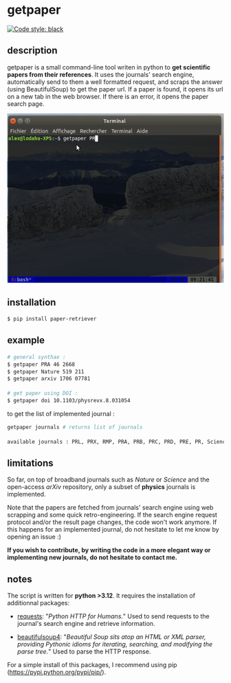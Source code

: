 # getpaper
[![Code style: black](https://img.shields.io/badge/code%20style-black-000000.svg)](https://github.com/psf/black)

## description
getpaper is a small command-line tool writen in python to **get scientific papers from their references**. It uses the journals' search engine, automatically send to them a well formatted request, and scraps the answer (using BeautifulSoup) to get the paper url. If a paper is found, it opens its url on a new tab in the web browser. If there is an error, it opens the paper search page.

![](example-PRA.gif)

## installation
```bash
$ pip install paper-retriever
```

## example

```bash
# general synthax :
$ getpaper PRA 46 2668
$ getpaper Nature 519 211
$ getpaper arxiv 1706 07781

# get paper using DOI :
$ getpaper doi 10.1103/physrevx.8.031054
```

to get the list of implemented journal :

```bash
getpaper journals # returns list of journals

available journals : PRL, PRX, RMP, PRA, PRB, PRC, PRD, PRE, PR, Science, NatPhys, Nature, arxiv, NJP, JPBold, JPB, OE, OL, AO, Optica, SPP, SciPostPhys
```
## limitations

So far, on top of broadband journals such as *Nature* or *Science* and the open-access *arXiv* repository, only a subset of **physics** journals is implemented.

Note that the papers are fetched from journals' search engine using web scrapping and some quick retro-engineering. If the search engine request protocol and/or the result page changes, the code won't work anymore. If this happens for an implemented journal, do not hesitate to let me know by opening an issue :)

**If you wish to contribute, by writing the code in a more elegant way or implementing new journals, do not hesitate to contact me.**

## notes

The script is written for **python >3.12**. It requires the installation of additionnal packages:

-  [requests](https://pypi.python.org/pypi/requests): "*Python HTTP for Humans.*" Used to send requests to the journal's search engine and retrieve information.

- [beautifulsoup4](https://pypi.python.org/pypi/beautifulsoup4/): "*Beautiful Soup sits atop an HTML or XML parser, providing Pythonic idioms for iterating, searching, and modifying the parse tree.*" Used to parse the HTTP response.

For a simple install of this packages, I recommend using pip (https://pypi.python.org/pypi/pip/).
